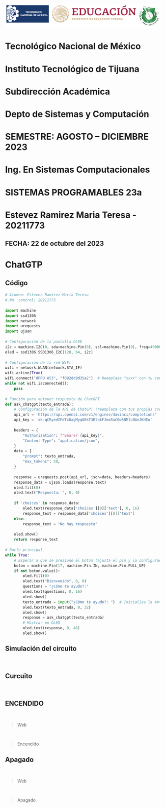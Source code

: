 ![](FOTO.PNG)
# **Tecnológico Nacional de México**
# **Instituto Tecnológico de Tijuana**
# **Subdirección Académica**
# **Depto de Sistemas y Computación**
# **SEMESTRE: AGOSTO – DICIEMBRE 2023**
# **Ing. En Sistemas Computacionales**
# **SISTEMAS PROGRAMABLES 23a**
# **Estevez Ramirez Maria Teresa - 20211773**
## FECHA: 22 de octubre del 2023

# **ChatGTP**
## Código 
```python
# Alumno: Estevez Ramirez Maria Teresa
# No. control: 20211773

import machine
import ssd1306
import network
import urequests
import ujson

# Configuración de la pantalla OLED
i2c = machine.I2C(0, sda=machine.Pin(8), scl=machine.Pin(9), freq=400000)
oled = ssd1306.SSD1306_I2C(128, 64, i2c)

# Configuración de la red WiFi
wifi = network.WLAN(network.STA_IF)
wifi.active(True)
wifi.connect("OPPO A53", "f082dd9d35a2")  # Reemplaza "xxxx" con tu contraseña de WiFi
while not wifi.isconnected():
    pass

# Función para obtener respuesta de ChatGPT
def ask_chatgpt(texto_entrada):
    # Configuración de la API de ChatGPT (reemplaza con tus propias credenciales)
    api_url = 'https://api.openai.com/v1/engines/davinci/completions'
    api_key = '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'

    headers = {
        "Authorization": f"Bearer {api_key}",
        "Content-Type": "application/json",
    }
    data = {
        "prompt": texto_entrada,
        "max_tokens": 50,
    }

    response = urequests.post(api_url, json=data, headers=headers)
    response_data = ujson.loads(response.text)
    oled.fill(0)
    oled.text("Respuesta: ", 0, 0)

    if 'choices' in response_data:
        oled.text(response_data['choices'][0]['text'], 0, 16)
        response_text = response_data['choices'][0]['text']
    else:
        response_text = "No hay respuesta"
    
    oled.show()
    return response_text

# Bucle principal
while True:
    # Esperar a que se presione el botón (ajusta el pin y la configuración según tu hardware)
    boton = machine.Pin(17, machine.Pin.IN, machine.Pin.PULL_UP)
    if not boton.value():
        oled.fill(0)
        oled.text("Bienvenido", 0, 0)
        questions = "¿Cómo te ayudo?:"
        oled.text(questions, 0, 16)
        oled.show()
        texto_entrada = input("¿Cómo te ayudo?: ")  # Inicializa la entrada de texto
        oled.text(texto_entrada, 0, 32)
        oled.show()
        response = ask_chatgpt(texto_entrada)
        # Mostrar en OLED
        oled.text(response, 0, 48)
        oled.show()

```
## Simulación del circuito
![]()

## Curcuito
![]()

## ENCENDIDO
![]()
> Web

![]()
> Encendido

## Apagado
![]()
> Web

![]()
> Apagado
